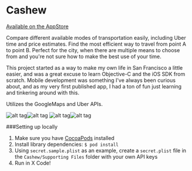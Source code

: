 Cashew
======

[Available on the AppStore](https://itunes.apple.com/WebObjects/MZStore.woa/wa/viewSoftware?id=930789528)

Compare different available modes of transportation easily, including Uber time and price estimates. Find the most efficient way to travel from point A to point B. Perfect for the city, when there are multiple means to choose from and you're not sure how to make the best use of your time.

This project started as a way to make my own life in San Francisco a little easier, and was a great excuse to learn Objective-C and the iOS SDK from scratch. Mobile development was something I've always been curious about, and as my very first published app, I had a ton of fun just learning and tinkering around with this.

Utilizes the GoogleMaps and Uber APIs.

![alt tag](http://jonjchew.com/images/cashew/iphone6_cover.png)![alt tag](http://jonjchew.com/images/cashew/iphone6_info.png)
![alt tag](http://jonjchew.com/images/cashew/iphone6_search.png)![alt tag](http://jonjchew.com/images/cashew/iphone6_results.png)

###Setting up locally

1. Make sure you have [CocoaPods](http://guides.cocoapods.org/using/getting-started.html) installed
2. Install library dependencies: `$ pod install`
3. Using `secret.sample.plist` as an example, create a `secret.plist` file in the `Cashew/Supporting Files` folder with your own API keys
4. Run in X Code!

